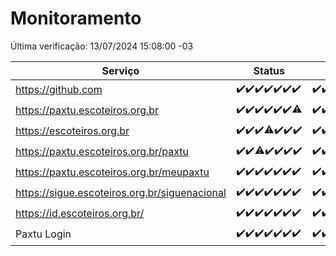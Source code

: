 # Monitoramento

Última verificação: 13/07/2024 15:08:00 -03

|Serviço|Status|Últimas 24h|
|---|---|---|
|https://github.com|<span title="2024-07-06: OK=24">✔️</span><span title="2024-07-07: OK=23">✔️</span><span title="2024-07-08: OK=24">✔️</span><span title="2024-07-09: OK=24">✔️</span><span title="2024-07-10: OK=24">✔️</span><span title="2024-07-11: OK=24">✔️</span><span title="2024-07-12: OK=18">✔️</span>|<span title="12/07/2024 15:08:00 -03 : 200">✔️</span><span title="12/07/2024 16:05:00 -03 : 200">✔️</span><span title="12/07/2024 17:07:00 -03 : 200">✔️</span><span title="12/07/2024 18:07:00 -03 : 200">✔️</span><span title="12/07/2024 19:06:00 -03 : 200">✔️</span><span title="12/07/2024 20:06:00 -03 : 200">✔️</span><span title="12/07/2024 21:34:00 -03 : 200">✔️</span><span title="12/07/2024 22:55:00 -03 : 200">✔️</span><span title="12/07/2024 23:26:00 -03 : 200">✔️</span><span title="13/07/2024 00:07:00 -03 : 200">✔️</span><span title="13/07/2024 01:08:00 -03 : 200">✔️</span><span title="13/07/2024 02:07:00 -03 : 200">✔️</span><span title="13/07/2024 03:09:00 -03 : 200">✔️</span><span title="13/07/2024 04:07:00 -03 : 200">✔️</span><span title="13/07/2024 05:08:00 -03 : 200">✔️</span><span title="13/07/2024 06:06:00 -03 : 200">✔️</span><span title="13/07/2024 07:06:00 -03 : 200">✔️</span><span title="13/07/2024 08:05:00 -03 : 200">✔️</span><span title="13/07/2024 09:11:00 -03 : 200">✔️</span><span title="13/07/2024 10:08:00 -03 : 200">✔️</span><span title="13/07/2024 11:04:00 -03 : 200">✔️</span><span title="13/07/2024 12:06:00 -03 : 200">✔️</span><span title="13/07/2024 13:07:00 -03 : 200">✔️</span><span title="13/07/2024 14:04:00 -03 : 200">✔️</span><span title="13/07/2024 15:08:00 -03 : 200">✔️</span>|
|https://paxtu.escoteiros.org.br|<span title="2024-07-06: OK=24">✔️</span><span title="2024-07-07: OK=23">✔️</span><span title="2024-07-08: OK=24">✔️</span><span title="2024-07-09: OK=24">✔️</span><span title="2024-07-10: OK=24">✔️</span><span title="2024-07-11: OK=24">✔️</span><span title="2024-07-12: OK=17, Falhas=1">⚠️</span>|<span title="12/07/2024 15:08:00 -03 : 200">✔️</span><span title="12/07/2024 16:05:00 -03 : 200">✔️</span><span title="12/07/2024 17:07:00 -03 : 200">✔️</span><span title="12/07/2024 18:07:00 -03 : 200">✔️</span><span title="12/07/2024 19:06:00 -03 : 200">✔️</span><span title="12/07/2024 20:06:00 -03 : 200">✔️</span><span title="12/07/2024 21:34:00 -03 : 200">✔️</span><span title="12/07/2024 22:55:00 -03 : 200">✔️</span><span title="12/07/2024 23:26:00 -03 : 200">✔️</span><span title="13/07/2024 00:07:00 -03 : 200">✔️</span><span title="13/07/2024 01:08:00 -03 : 200">✔️</span><span title="13/07/2024 02:07:00 -03 : 200">✔️</span><span title="13/07/2024 03:09:00 -03 : 200">✔️</span><span title="13/07/2024 04:07:00 -03 : 200">✔️</span><span title="13/07/2024 05:08:00 -03 : 200">✔️</span><span title="13/07/2024 06:06:00 -03 : 200">✔️</span><span title="13/07/2024 07:06:00 -03 : 200">✔️</span><span title="13/07/2024 08:05:00 -03 : 200">✔️</span><span title="13/07/2024 09:11:00 -03 : 200">✔️</span><span title="13/07/2024 10:08:00 -03 : 200">✔️</span><span title="13/07/2024 11:04:00 -03 : 200">✔️</span><span title="13/07/2024 12:06:00 -03 : 200">✔️</span><span title="13/07/2024 13:07:00 -03 : 200">✔️</span><span title="13/07/2024 14:04:00 -03 : 200">✔️</span><span title="13/07/2024 15:08:00 -03 : 200">✔️</span>|
|https://escoteiros.org.br|<span title="2024-07-06: OK=24">✔️</span><span title="2024-07-07: OK=23">✔️</span><span title="2024-07-08: OK=24">✔️</span><span title="2024-07-09: OK=22, Falhas=2">⚠️</span><span title="2024-07-10: OK=24">✔️</span><span title="2024-07-11: OK=24">✔️</span><span title="2024-07-12: OK=18">✔️</span>|<span title="12/07/2024 15:08:00 -03 : 200">✔️</span><span title="12/07/2024 16:05:00 -03 : 200">✔️</span><span title="12/07/2024 17:07:00 -03 : 200">✔️</span><span title="12/07/2024 18:07:00 -03 : 200">✔️</span><span title="12/07/2024 19:06:00 -03 : 200">✔️</span><span title="12/07/2024 20:06:00 -03 : 200">✔️</span><span title="12/07/2024 21:34:00 -03 : 200">✔️</span><span title="12/07/2024 22:55:00 -03 : 200">✔️</span><span title="12/07/2024 23:26:00 -03 : 200">✔️</span><span title="13/07/2024 00:07:00 -03 : 200">✔️</span><span title="13/07/2024 01:08:00 -03 : 200">✔️</span><span title="13/07/2024 02:07:00 -03 : 200">✔️</span><span title="13/07/2024 03:09:00 -03 : 200">✔️</span><span title="13/07/2024 04:07:00 -03 : 200">✔️</span><span title="13/07/2024 05:08:00 -03 : 200">✔️</span><span title="13/07/2024 06:06:00 -03 : 200">✔️</span><span title="13/07/2024 07:06:00 -03 : 200">✔️</span><span title="13/07/2024 08:05:00 -03 : 200">✔️</span><span title="13/07/2024 09:11:00 -03 : 200">✔️</span><span title="13/07/2024 10:08:00 -03 : 200">✔️</span><span title="13/07/2024 11:04:00 -03 : 200">✔️</span><span title="13/07/2024 12:06:00 -03 : 200">✔️</span><span title="13/07/2024 13:07:00 -03 : 200">✔️</span><span title="13/07/2024 14:04:00 -03 : 200">✔️</span><span title="13/07/2024 15:08:00 -03 : 200">✔️</span>|
|https://paxtu.escoteiros.org.br/paxtu|<span title="2024-07-06: OK=24">✔️</span><span title="2024-07-07: OK=23">✔️</span><span title="2024-07-08: OK=23, Falhas=1">⚠️</span><span title="2024-07-09: OK=24">✔️</span><span title="2024-07-10: OK=24">✔️</span><span title="2024-07-11: OK=24">✔️</span><span title="2024-07-12: OK=18">✔️</span>|<span title="12/07/2024 15:08:00 -03 : 200">✔️</span><span title="12/07/2024 16:05:00 -03 : 200">✔️</span><span title="12/07/2024 17:07:00 -03 : 200">✔️</span><span title="12/07/2024 18:07:00 -03 : 200">✔️</span><span title="12/07/2024 19:06:00 -03 : 200">✔️</span><span title="12/07/2024 20:06:00 -03 : 200">✔️</span><span title="12/07/2024 21:34:00 -03 : 200">✔️</span><span title="12/07/2024 22:55:00 -03 : 200">✔️</span><span title="12/07/2024 23:26:00 -03 : 200">✔️</span><span title="13/07/2024 00:07:00 -03 : 200">✔️</span><span title="13/07/2024 01:08:00 -03 : 200">✔️</span><span title="13/07/2024 02:07:00 -03 : 200">✔️</span><span title="13/07/2024 03:09:00 -03 : 200">✔️</span><span title="13/07/2024 04:07:00 -03 : 200">✔️</span><span title="13/07/2024 05:08:00 -03 : 200">✔️</span><span title="13/07/2024 06:06:00 -03 : 200">✔️</span><span title="13/07/2024 07:06:00 -03 : 200">✔️</span><span title="13/07/2024 08:05:00 -03 : 200">✔️</span><span title="13/07/2024 09:11:00 -03 : 200">✔️</span><span title="13/07/2024 10:08:00 -03 : 200">✔️</span><span title="13/07/2024 11:04:00 -03 : 200">✔️</span><span title="13/07/2024 12:06:00 -03 : 200">✔️</span><span title="13/07/2024 13:07:00 -03 : 200">✔️</span><span title="13/07/2024 14:04:00 -03 : 200">✔️</span><span title="13/07/2024 15:08:00 -03 : 200">✔️</span>|
|https://paxtu.escoteiros.org.br/meupaxtu|<span title="2024-07-06: OK=24">✔️</span><span title="2024-07-07: OK=23">✔️</span><span title="2024-07-08: OK=24">✔️</span><span title="2024-07-09: OK=24">✔️</span><span title="2024-07-10: OK=24">✔️</span><span title="2024-07-11: OK=24">✔️</span><span title="2024-07-12: OK=18">✔️</span>|<span title="12/07/2024 15:08:00 -03 : 200">✔️</span><span title="12/07/2024 16:05:00 -03 : 200">✔️</span><span title="12/07/2024 17:07:00 -03 : 200">✔️</span><span title="12/07/2024 18:07:00 -03 : 200">✔️</span><span title="12/07/2024 19:06:00 -03 : 200">✔️</span><span title="12/07/2024 20:06:00 -03 : 200">✔️</span><span title="12/07/2024 21:34:00 -03 : 200">✔️</span><span title="12/07/2024 22:55:00 -03 : 200">✔️</span><span title="12/07/2024 23:26:00 -03 : 200">✔️</span><span title="13/07/2024 00:07:00 -03 : 200">✔️</span><span title="13/07/2024 01:08:00 -03 : 200">✔️</span><span title="13/07/2024 02:07:00 -03 : 200">✔️</span><span title="13/07/2024 03:09:00 -03 : 200">✔️</span><span title="13/07/2024 04:07:00 -03 : 200">✔️</span><span title="13/07/2024 05:08:00 -03 : 200">✔️</span><span title="13/07/2024 06:06:00 -03 : 200">✔️</span><span title="13/07/2024 07:06:00 -03 : 200">✔️</span><span title="13/07/2024 08:05:00 -03 : 200">✔️</span><span title="13/07/2024 09:11:00 -03 : 200">✔️</span><span title="13/07/2024 10:08:00 -03 : 200">✔️</span><span title="13/07/2024 11:04:00 -03 : 200">✔️</span><span title="13/07/2024 12:06:00 -03 : 200">✔️</span><span title="13/07/2024 13:07:00 -03 : 200">✔️</span><span title="13/07/2024 14:04:00 -03 : 200">✔️</span><span title="13/07/2024 15:08:00 -03 : 200">✔️</span>|
|https://sigue.escoteiros.org.br/siguenacional|<span title="2024-07-06: OK=24">✔️</span><span title="2024-07-07: OK=23">✔️</span><span title="2024-07-08: OK=24">✔️</span><span title="2024-07-09: OK=24">✔️</span><span title="2024-07-10: OK=24">✔️</span><span title="2024-07-11: OK=24">✔️</span><span title="2024-07-12: OK=18">✔️</span>|<span title="12/07/2024 15:08:00 -03 : 200">✔️</span><span title="12/07/2024 16:05:00 -03 : 200">✔️</span><span title="12/07/2024 17:07:00 -03 : 200">✔️</span><span title="12/07/2024 18:07:00 -03 : 200">✔️</span><span title="12/07/2024 19:06:00 -03 : 200">✔️</span><span title="12/07/2024 20:06:00 -03 : 200">✔️</span><span title="12/07/2024 21:34:00 -03 : 200">✔️</span><span title="12/07/2024 22:55:00 -03 : 200">✔️</span><span title="12/07/2024 23:26:00 -03 : 200">✔️</span><span title="13/07/2024 00:07:00 -03 : 200">✔️</span><span title="13/07/2024 01:08:00 -03 : 200">✔️</span><span title="13/07/2024 02:07:00 -03 : 200">✔️</span><span title="13/07/2024 03:09:00 -03 : 200">✔️</span><span title="13/07/2024 04:07:00 -03 : 200">✔️</span><span title="13/07/2024 05:08:00 -03 : 200">✔️</span><span title="13/07/2024 06:06:00 -03 : 200">✔️</span><span title="13/07/2024 07:06:00 -03 : 200">✔️</span><span title="13/07/2024 08:05:00 -03 : 200">✔️</span><span title="13/07/2024 09:11:00 -03 : 200">✔️</span><span title="13/07/2024 10:08:00 -03 : 200">✔️</span><span title="13/07/2024 11:04:00 -03 : 200">✔️</span><span title="13/07/2024 12:06:00 -03 : 200">✔️</span><span title="13/07/2024 13:07:00 -03 : 200">✔️</span><span title="13/07/2024 14:04:00 -03 : 200">✔️</span><span title="13/07/2024 15:08:00 -03 : 200">✔️</span>|
|https://id.escoteiros.org.br/|<span title="2024-07-06: OK=24">✔️</span><span title="2024-07-07: OK=23">✔️</span><span title="2024-07-08: OK=24">✔️</span><span title="2024-07-09: OK=24">✔️</span><span title="2024-07-10: OK=24">✔️</span><span title="2024-07-11: OK=24">✔️</span><span title="2024-07-12: OK=18">✔️</span>|<span title="12/07/2024 15:08:00 -03 : 200">✔️</span><span title="12/07/2024 16:05:00 -03 : 200">✔️</span><span title="12/07/2024 17:07:00 -03 : 200">✔️</span><span title="12/07/2024 18:07:00 -03 : 200">✔️</span><span title="12/07/2024 19:06:00 -03 : 200">✔️</span><span title="12/07/2024 20:06:00 -03 : 200">✔️</span><span title="12/07/2024 21:34:00 -03 : 200">✔️</span><span title="12/07/2024 22:55:00 -03 : 200">✔️</span><span title="12/07/2024 23:26:00 -03 : 200">✔️</span><span title="13/07/2024 00:07:00 -03 : 200">✔️</span><span title="13/07/2024 01:08:00 -03 : 200">✔️</span><span title="13/07/2024 02:07:00 -03 : 200">✔️</span><span title="13/07/2024 03:09:00 -03 : 200">✔️</span><span title="13/07/2024 04:07:00 -03 : 200">✔️</span><span title="13/07/2024 05:08:00 -03 : 200">✔️</span><span title="13/07/2024 06:06:00 -03 : 200">✔️</span><span title="13/07/2024 07:06:00 -03 : 200">✔️</span><span title="13/07/2024 08:05:00 -03 : 200">✔️</span><span title="13/07/2024 09:11:00 -03 : 200">✔️</span><span title="13/07/2024 10:08:00 -03 : 200">✔️</span><span title="13/07/2024 11:04:00 -03 : 200">✔️</span><span title="13/07/2024 12:06:00 -03 : 200">✔️</span><span title="13/07/2024 13:07:00 -03 : 200">✔️</span><span title="13/07/2024 14:04:00 -03 : 200">✔️</span><span title="13/07/2024 15:08:00 -03 : 200">✔️</span>|
|Paxtu Login|<span title="2024-07-06: OK=24">✔️</span><span title="2024-07-07: OK=23">✔️</span><span title="2024-07-08: OK=24">✔️</span><span title="2024-07-09: OK=24">✔️</span><span title="2024-07-10: OK=24">✔️</span><span title="2024-07-11: OK=24">✔️</span><span title="2024-07-12: OK=18">✔️</span>|<span title="12/07/2024 15:08:00 -03 : 200">✔️</span><span title="12/07/2024 16:05:00 -03 : 200">✔️</span><span title="12/07/2024 17:07:00 -03 : 200">✔️</span><span title="12/07/2024 18:07:00 -03 : 200">✔️</span><span title="12/07/2024 19:06:00 -03 : 200">✔️</span><span title="12/07/2024 20:06:00 -03 : 200">✔️</span><span title="12/07/2024 21:34:00 -03 : 200">✔️</span><span title="12/07/2024 22:55:00 -03 : 200">✔️</span><span title="12/07/2024 23:26:00 -03 : 200">✔️</span><span title="13/07/2024 00:07:00 -03 : 200">✔️</span><span title="13/07/2024 01:08:00 -03 : 200">✔️</span><span title="13/07/2024 02:07:00 -03 : 200">✔️</span><span title="13/07/2024 03:09:00 -03 : 200">✔️</span><span title="13/07/2024 04:07:00 -03 : 200">✔️</span><span title="13/07/2024 05:08:00 -03 : 200">✔️</span><span title="13/07/2024 06:06:00 -03 : 200">✔️</span><span title="13/07/2024 07:06:00 -03 : 200">✔️</span><span title="13/07/2024 08:05:00 -03 : 200">✔️</span><span title="13/07/2024 09:11:00 -03 : 200">✔️</span><span title="13/07/2024 10:08:00 -03 : 200">✔️</span><span title="13/07/2024 11:04:00 -03 : 200">✔️</span><span title="13/07/2024 12:06:00 -03 : 200">✔️</span><span title="13/07/2024 13:07:00 -03 : 200">✔️</span><span title="13/07/2024 14:04:00 -03 : 200">✔️</span><span title="13/07/2024 15:08:00 -03 : 200">✔️</span>|
